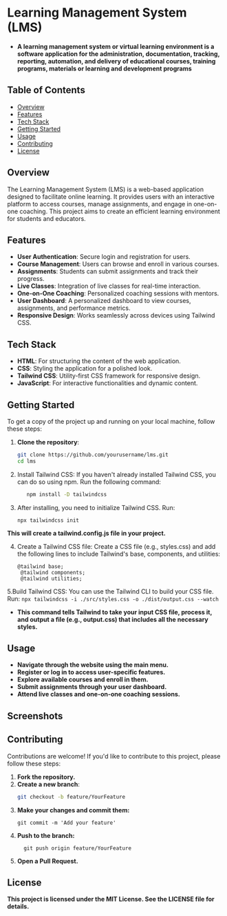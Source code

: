 # Learning Management System (LMS)
- **A learning management system or virtual learning environment is a software application for the administration, documentation, tracking, reporting, automation, and delivery of educational courses, training programs, materials or learning and development programs**

## Table of Contents
- [Overview](#overview)
- [Features](#features)
- [Tech Stack](#tech-stack)
- [Getting Started](#getting-started)
- [Usage](#usage)
- [Contributing](#contributing)
- [License](#license)

## Overview
The Learning Management System (LMS) is a web-based application designed to facilitate online learning. It provides users with an interactive platform to access courses, manage assignments, and engage in one-on-one coaching. This project aims to create an efficient learning environment for students and educators.

## Features
- **User Authentication**: Secure login and registration for users.
- **Course Management**: Users can browse and enroll in various courses.
- **Assignments**: Students can submit assignments and track their progress.
- **Live Classes**: Integration of live classes for real-time interaction.
- **One-on-One Coaching**: Personalized coaching sessions with mentors.
- **User Dashboard**: A personalized dashboard to view courses, assignments, and performance metrics.
- **Responsive Design**: Works seamlessly across devices using Tailwind CSS.

## Tech Stack
- **HTML**: For structuring the content of the web application.
- **CSS**: Styling the application for a polished look.
- **Tailwind CSS**: Utility-first CSS framework for responsive design.
- **JavaScript**: For interactive functionalities and dynamic content.

## Getting Started
To get a copy of the project up and running on your local machine, follow these steps:

1. **Clone the repository**:
   ```bash
   git clone https://github.com/yourusername/lms.git
   cd lms
   ```
2. Install Tailwind CSS: If you haven't already installed Tailwind CSS, you can do so using npm. Run the following command:
   ```bash
      npm install -D tailwindcss
   ```
3. After installing, you need to initialize Tailwind CSS. Run:
   ```
   npx tailwindcss init
    ```
**This will create a tailwind.config.js file in your project.**

4. Create a Tailwind CSS file: Create a CSS file (e.g., styles.css) and add the following lines to include Tailwind's base, components, and utilities:
   ```
   @tailwind base;
    @tailwind components;
    @tailwind utilities;
   ```
5.Build Tailwind CSS: You can use the Tailwind CLI to build your CSS file. Run:
    ```
    npx tailwindcss -i ./src/styles.css -o ./dist/output.css --watch
    ```
- **This command tells Tailwind to take your input CSS file, process it, and output a file (e.g., output.css) that includes all the necessary styles.**

## Usage
- **Navigate through the website using the main menu.**
- **Register or log in to access user-specific features.**
- **Explore available courses and enroll in them.**
- **Submit assignments through your user dashboard.**
- **Attend live classes and one-on-one coaching sessions.**

## Screenshots


## Contributing
Contributions are welcome! If you'd like to contribute to this project, please follow these steps:

1. **Fork the repository.**
2. **Create a new branch**:
   ```bash
   git checkout -b feature/YourFeature
    ```
3. **Make your changes and commit them:**
    ```
    git commit -m 'Add your feature'
   ```
4. **Push to the branch:**
    ```
      git push origin feature/YourFeature
    ```
5. **Open a Pull Request.**

## License
**This project is licensed under the MIT License. See the LICENSE file for details.**





  


   

   
